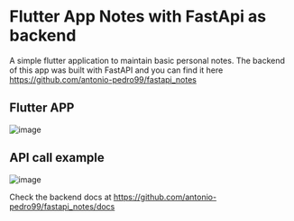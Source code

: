 # Flutter App Notes with FastApi as backend

A simple flutter application to maintain basic personal notes. The backend of this app was built with FastAPI and you can find it here https://github.com/antonio-pedro99/fastapi_notes

## Flutter APP

![image](https://user-images.githubusercontent.com/42675180/160121231-cbc19c90-c77a-4007-99ea-491278c381b7.png)


## API call example

![image](https://user-images.githubusercontent.com/42675180/160121462-84fcd94b-c27b-4a41-b202-18872fb177c6.png)


Check the backend docs at https://github.com/antonio-pedro99/fastapi_notes/docs
